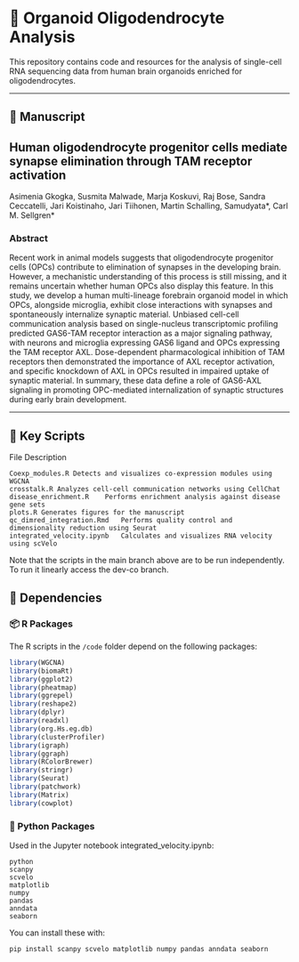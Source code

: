 
# 🧠 Organoid Oligodendrocyte Analysis

This repository contains code and resources for the analysis of single-cell RNA sequencing data from human brain organoids enriched for oligodendrocytes. 

---
## 🧬 Manuscript
## Human oligodendrocyte progenitor cells mediate synapse elimination through TAM receptor activation
Asimenia Gkogka, Susmita Malwade, Marja Koskuvi, Raj Bose, Sandra Ceccatelli, Jari Koistinaho, Jari Tiihonen, Martin Schalling, Samudyata*, Carl M. Sellgren*


### Abstract
Recent work in animal models suggests that oligodendrocyte progenitor cells (OPCs) contribute to elimination of synapses in the developing brain. However, a mechanistic understanding of this process is still missing, and it remains uncertain whether human OPCs also display this feature. In this study, we develop a human multi-lineage forebrain organoid model in which OPCs, alongside microglia, exhibit close interactions with synapses and spontaneously internalize synaptic material. Unbiased cell-cell communication analysis based on single-nucleus transcriptomic profiling predicted GAS6-TAM receptor interaction as a major signaling pathway, with neurons and microglia expressing GAS6 ligand and OPCs expressing the TAM receptor AXL. Dose-dependent pharmacological inhibition of TAM receptors then demonstrated the importance of AXL receptor activation, and specific knockdown of AXL in OPCs resulted in impaired uptake of synaptic material. In summary, these data define a role of GAS6-AXL signaling in promoting OPC-mediated internalization of synaptic structures during early brain development. 

---
## 📜 Key Scripts

File	Description
```
Coexp_modules.R	Detects and visualizes co-expression modules using WGCNA
crosstalk.R	Analyzes cell-cell communication networks using CellChat
disease_enrichment.R	Performs enrichment analysis against disease gene sets
plots.R	Generates figures for the manuscript
qc_dimred_integration.Rmd	Performs quality control and dimensionality reduction using Seurat
integrated_velocity.ipynb	Calculates and visualizes RNA velocity using scVelo
```
Note that the scripts in the main branch above are to be run independently. To run it linearly access the dev-co branch.

## 🔧 Dependencies

### 📦 R Packages

The R scripts in the `/code` folder depend on the following packages:

```r
library(WGCNA)
library(biomaRt)
library(ggplot2)
library(pheatmap)
library(ggrepel)
library(reshape2)
library(dplyr)
library(readxl)
library(org.Hs.eg.db)
library(clusterProfiler)
library(igraph)
library(ggraph)
library(RColorBrewer)
library(stringr)
library(Seurat)
library(patchwork)
library(Matrix)
library(cowplot)
```
 
### 🐍 Python Packages
Used in the Jupyter notebook integrated_velocity.ipynb:
```
python
scanpy
scvelo
matplotlib
numpy
pandas
anndata
seaborn
```
You can install these with:
```
pip install scanpy scvelo matplotlib numpy pandas anndata seaborn
```




